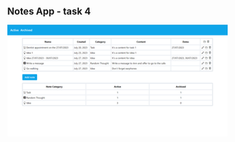 ## Notes App - task 4

![screen](https://github.com/alinakornieieva/task-4-tailwind/blob/main/preview_tailwind.png)
